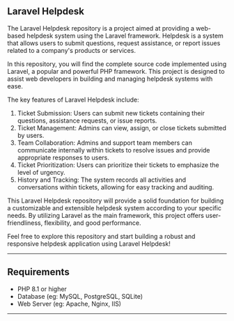 ## Laravel Helpdesk

The Laravel Helpdesk repository is a project aimed at providing a web-based helpdesk system using the Laravel framework. Helpdesk is a system that allows users to submit questions, request assistance, or report issues related to a company's products or services.

In this repository, you will find the complete source code implemented using Laravel, a popular and powerful PHP framework. This project is designed to assist web developers in building and managing helpdesk systems with ease.

The key features of Laravel Helpdesk include:
1. Ticket Submission: Users can submit new tickets containing their questions, assistance requests, or issue reports.
2. Ticket Management: Admins can view, assign, or close tickets submitted by users.
3. Team Collaboration: Admins and support team members can communicate internally within tickets to resolve issues and provide appropriate responses to users.
4. Ticket Prioritization: Users can prioritize their tickets to emphasize the level of urgency.
5. History and Tracking: The system records all activities and conversations within tickets, allowing for easy tracking and auditing.

This Laravel Helpdesk repository will provide a solid foundation for building a customizable and extensible helpdesk system according to your specific needs. By utilizing Laravel as the main framework, this project offers user-friendliness, flexibility, and good performance.

Feel free to explore this repository and start building a robust and responsive helpdesk application using Laravel Helpdesk!

<hr/>

## Requirements
* PHP 8.1 or higher
* Database (eg: MySQL, PostgreSQL, SQLite)
* Web Server (eg: Apache, Nginx, IIS)

<hr/>

